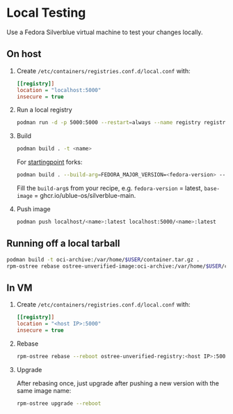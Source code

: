 # Local Testing

Use a Fedora Silverblue virtual machine to test your changes locally.

## On host

1. Create `/etc/containers/registries.conf.d/local.conf` with:

    ```ini
    [[registry]]
    location = "localhost:5000"
    insecure = true
    ```

2. Run a local registry

    ```bash
    podman run -d -p 5000:5000 --restart=always --name registry registry:2
    ```

3. Build

    ```bash
    podman build . -t <name>
    ```

    For [startingpoint](https://github.com/ublue-os/startingpoint) forks:

    ```bash
    podman build . --build-arg=FEDORA_MAJOR_VERSION=<fedora-version> --build-arg=BASE_IMAGE_URL=<base-image> --build-arg=RECIPE=./recipe.yml -t <name>
    ```

    Fill the `build-arg`s from your recipe, e.g. `fedora-version` = latest, `base-image` = ghcr.io/ublue-os/silverblue-main.

4. Push image

    ```bash
    podman push localhost/<name>:latest localhost:5000/<name>:latest
    ```

## Running off a local tarball

```bash
podman build -t oci-archive:/var/home/$USER/container.tar.gz .
rpm-ostree rebase ostree-unverified-image:oci-archive:/var/home/$USER/container.tar.gz
```

## In VM

1. Create `/etc/containers/registries.conf.d/local.conf` with:

    ```ini
    [[registry]]
    location = "<host IP>:5000"
    insecure = true
    ```

2. Rebase

    ```bash
    rpm-ostree rebase --reboot ostree-unverified-registry:<host IP>:5000/<name>:latest
    ```

3. Upgrade

    After rebasing once, just upgrade after pushing a new version with the same image name:

    ```bash
    rpm-ostree upgrade --reboot
    ```
